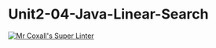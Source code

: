 # Unit2-04-Java-Linear-Search
[![Mr Coxall's Super Linter](https://github.com/ICS4U-Programming-JackT/Unit2-04-Java-Linear-Search/workflows/Mr%20Coxall's%20Super%20Linter/badge.svg)](https://github.com/ICS4U-Programming-JackT/Unit2-04-Java-Linear-Search/actions/)
